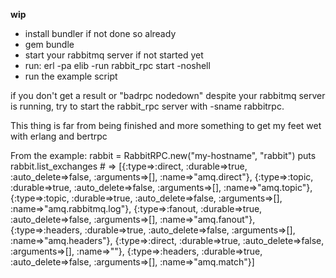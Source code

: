 **wip**

* install bundler if not done so already
* gem bundle
* start your rabbitmq server if not started yet
* run: erl -pa elib -run rabbit_rpc start -noshell
* run the example script

if you don't get a result or "badrpc nodedown" despite your rabbitmq server is running, try to start the rabbit_rpc server with -sname rabbitrpc.

This thing is far from being finished and more something to get my feet wet with erlang and bertrpc

From the example:
    rabbit = RabbitRPC.new("my-hostname", "rabbit")
    puts rabbit.list_exchanges
    # => [{:type=>:direct, :durable=>true, :auto_delete=>false, :arguments=>[], :name=>"amq.direct"}, {:type=>:topic, :durable=>true, :auto_delete=>false, :arguments=>[], :name=>"amq.topic"}, {:type=>:topic, :durable=>true, :auto_delete=>false, :arguments=>[], :name=>"amq.rabbitmq.log"}, {:type=>:fanout, :durable=>true, :auto_delete=>false, :arguments=>[], :name=>"amq.fanout"}, {:type=>:headers, :durable=>true, :auto_delete=>false, :arguments=>[], :name=>"amq.headers"}, {:type=>:direct, :durable=>true, :auto_delete=>false, :arguments=>[], :name=>""}, {:type=>:headers, :durable=>true, :auto_delete=>false, :arguments=>[], :name=>"amq.match"}]